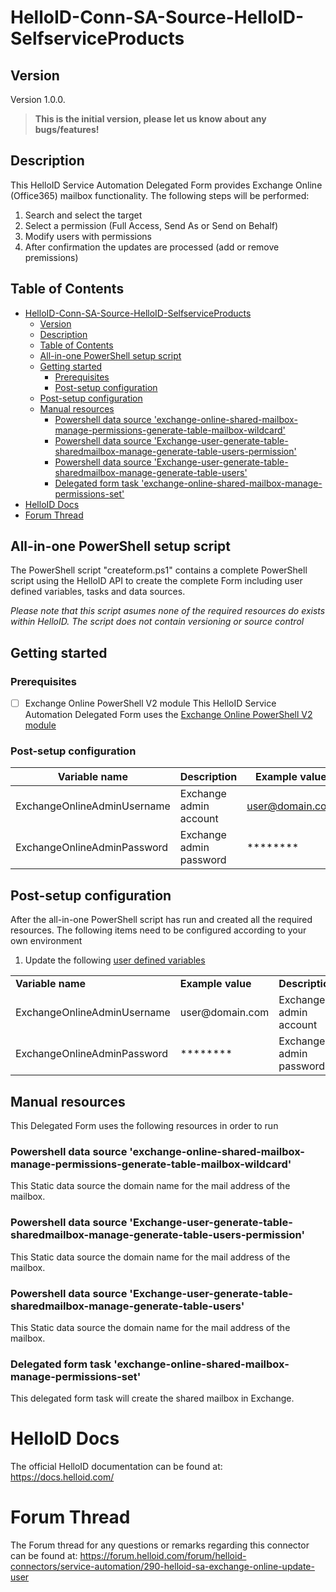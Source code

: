 # HelloID-Conn-SA-Source-HelloID-SelfserviceProducts
<!-- Version -->
## Version
Version 1.0.0.
> __This is the initial version, please let us know about any bugs/features!__

<!-- Description -->
## Description
This HelloID Service Automation Delegated Form provides Exchange Online (Office365) mailbox functionality. The following steps will be performed:
 1. Search and select the target
 2. Select a permission (Full Access, Send As or Send on Behalf)
 3. Modify users with permissions
 4. After confirmation the updates are processed (add or remove premissions)
 
<!-- TABLE OF CONTENTS -->
## Table of Contents
- [HelloID-Conn-SA-Source-HelloID-SelfserviceProducts](#helloid-conn-sa-source-helloid-selfserviceproducts)
  - [Version](#version)
  - [Description](#description)
  - [Table of Contents](#table-of-contents)
  - [All-in-one PowerShell setup script](#all-in-one-powershell-setup-script)
  - [Getting started](#getting-started)
    - [Prerequisites](#prerequisites)
    - [Post-setup configuration](#post-setup-configuration)
  - [Post-setup configuration](#post-setup-configuration-1)
  - [Manual resources](#manual-resources)
    - [Powershell data source 'exchange-online-shared-mailbox-manage-permissions-generate-table-mailbox-wildcard'](#powershell-data-source-exchange-online-shared-mailbox-manage-permissions-generate-table-mailbox-wildcard)
    - [Powershell data source 'Exchange-user-generate-table-sharedmailbox-manage-generate-table-users-permission'](#powershell-data-source-exchange-user-generate-table-sharedmailbox-manage-generate-table-users-permission)
    - [Powershell data source 'Exchange-user-generate-table-sharedmailbox-manage-generate-table-users'](#powershell-data-source-exchange-user-generate-table-sharedmailbox-manage-generate-table-users)
    - [Delegated form task 'exchange-online-shared-mailbox-manage-permissions-set'](#delegated-form-task-exchange-online-shared-mailbox-manage-permissions-set)
- [HelloID Docs](#helloid-docs)
- [Forum Thread](#forum-thread)

## All-in-one PowerShell setup script
The PowerShell script "createform.ps1" contains a complete PowerShell script using the HelloID API to create the complete Form including user defined variables, tasks and data sources.

 _Please note that this script asumes none of the required resources do exists within HelloID. The script does not contain versioning or source control_

## Getting started

### Prerequisites

- [ ] Exchange Online PowerShell V2 module
  This HelloID Service Automation Delegated Form uses the [Exchange Online PowerShell V2 module](https://docs.microsoft.com/en-us/powershell/exchange/exchange-online-powershell-v2?view=exchange-ps)



### Post-setup configuration
| Variable name                 | Description               | Example value     |
| ----------------------------- | ------------------------- | ----------------- |
| ExchangeOnlineAdminUsername   |Exchange admin account     | user@domain.com   |
| ExchangeOnlineAdminPassword   | Exchange admin password   | ********          |

## Post-setup configuration
After the all-in-one PowerShell script has run and created all the required resources. The following items need to be configured according to your own environment
 1. Update the following [user defined variables](https://docs.helloid.com/hc/en-us/articles/360014169933-How-to-Create-and-Manage-User-Defined-Variables)
<table>
  <tr><td><strong>Variable name</strong></td><td><strong>Example value</strong></td><td><strong>Description</strong></td></tr>
  <tr><td>ExchangeOnlineAdminUsername</td><td>user@domain.com</td><td>Exchange admin account</td></tr>
  <tr><td>ExchangeOnlineAdminPassword</td><td>********</td><td>Exchange admin password</td></tr>
</table>

## Manual resources
This Delegated Form uses the following resources in order to run

### Powershell data source 'exchange-online-shared-mailbox-manage-permissions-generate-table-mailbox-wildcard'
This Static data source the domain name for the mail address of the mailbox.

### Powershell data source 'Exchange-user-generate-table-sharedmailbox-manage-generate-table-users-permission'
This Static data source the domain name for the mail address of the mailbox.

### Powershell data source 'Exchange-user-generate-table-sharedmailbox-manage-generate-table-users'
This Static data source the domain name for the mail address of the mailbox.

### Delegated form task 'exchange-online-shared-mailbox-manage-permissions-set'
This delegated form task will create the shared mailbox in Exchange.

# HelloID Docs
The official HelloID documentation can be found at: https://docs.helloid.com/

# Forum Thread
The Forum thread for any questions or remarks regarding this connector can be found at: https://forum.helloid.com/forum/helloid-connectors/service-automation/290-helloid-sa-exchange-online-update-user
